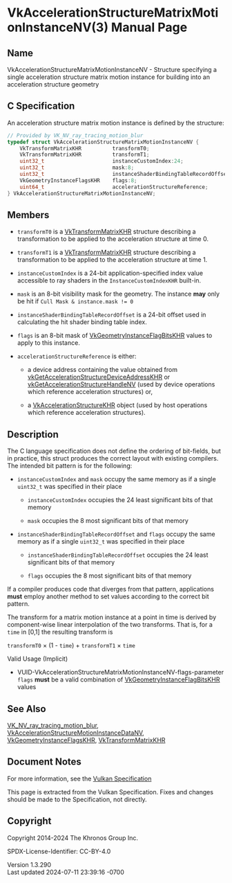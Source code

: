 # VkAccelerationStructureMatrixMotionInstanceNV(3) Manual Page

## Name

VkAccelerationStructureMatrixMotionInstanceNV - Structure specifying a
single acceleration structure matrix motion instance for building into
an acceleration structure geometry



## <a href="#_c_specification" class="anchor"></a>C Specification

An acceleration structure matrix motion instance is defined by the
structure:

``` c
// Provided by VK_NV_ray_tracing_motion_blur
typedef struct VkAccelerationStructureMatrixMotionInstanceNV {
    VkTransformMatrixKHR          transformT0;
    VkTransformMatrixKHR          transformT1;
    uint32_t                      instanceCustomIndex:24;
    uint32_t                      mask:8;
    uint32_t                      instanceShaderBindingTableRecordOffset:24;
    VkGeometryInstanceFlagsKHR    flags:8;
    uint64_t                      accelerationStructureReference;
} VkAccelerationStructureMatrixMotionInstanceNV;
```

## <a href="#_members" class="anchor"></a>Members

- `transformT0` is a [VkTransformMatrixKHR](https://registry.khronos.org/vulkan/specs/1.3-extensions/man/html/VkTransformMatrixKHR.html)
  structure describing a transformation to be applied to the
  acceleration structure at time 0.

- `transformT1` is a [VkTransformMatrixKHR](https://registry.khronos.org/vulkan/specs/1.3-extensions/man/html/VkTransformMatrixKHR.html)
  structure describing a transformation to be applied to the
  acceleration structure at time 1.

- `instanceCustomIndex` is a 24-bit application-specified index value
  accessible to ray shaders in the `InstanceCustomIndexKHR` built-in.

- `mask` is an 8-bit visibility mask for the geometry. The instance
  **may** only be hit if `Cull Mask & instance.mask != 0`

- `instanceShaderBindingTableRecordOffset` is a 24-bit offset used in
  calculating the hit shader binding table index.

- `flags` is an 8-bit mask of
  [VkGeometryInstanceFlagBitsKHR](https://registry.khronos.org/vulkan/specs/1.3-extensions/man/html/VkGeometryInstanceFlagBitsKHR.html)
  values to apply to this instance.

- `accelerationStructureReference` is either:

  - a device address containing the value obtained from
    [vkGetAccelerationStructureDeviceAddressKHR](https://registry.khronos.org/vulkan/specs/1.3-extensions/man/html/vkGetAccelerationStructureDeviceAddressKHR.html)
    or
    [vkGetAccelerationStructureHandleNV](https://registry.khronos.org/vulkan/specs/1.3-extensions/man/html/vkGetAccelerationStructureHandleNV.html)
    (used by device operations which reference acceleration structures)
    or,

  - a [VkAccelerationStructureKHR](https://registry.khronos.org/vulkan/specs/1.3-extensions/man/html/VkAccelerationStructureKHR.html)
    object (used by host operations which reference acceleration
    structures).

## <a href="#_description" class="anchor"></a>Description

The C language specification does not define the ordering of bit-fields,
but in practice, this struct produces the correct layout with existing
compilers. The intended bit pattern is for the following:

- `instanceCustomIndex` and `mask` occupy the same memory as if a single
  `uint32_t` was specified in their place

  - `instanceCustomIndex` occupies the 24 least significant bits of that
    memory

  - `mask` occupies the 8 most significant bits of that memory

- `instanceShaderBindingTableRecordOffset` and `flags` occupy the same
  memory as if a single `uint32_t` was specified in their place

  - `instanceShaderBindingTableRecordOffset` occupies the 24 least
    significant bits of that memory

  - `flags` occupies the 8 most significant bits of that memory

If a compiler produces code that diverges from that pattern,
applications **must** employ another method to set values according to
the correct bit pattern.

The transform for a matrix motion instance at a point in time is derived
by component-wise linear interpolation of the two transforms. That is,
for a `time` in \[0,1\] the resulting transform is

  
`transformT0` × (1 - `time`) + `transformT1` × `time`

Valid Usage (Implicit)

- <a
  href="#VUID-VkAccelerationStructureMatrixMotionInstanceNV-flags-parameter"
  id="VUID-VkAccelerationStructureMatrixMotionInstanceNV-flags-parameter"></a>
  VUID-VkAccelerationStructureMatrixMotionInstanceNV-flags-parameter  
  `flags` **must** be a valid combination of
  [VkGeometryInstanceFlagBitsKHR](https://registry.khronos.org/vulkan/specs/1.3-extensions/man/html/VkGeometryInstanceFlagBitsKHR.html)
  values

## <a href="#_see_also" class="anchor"></a>See Also

[VK_NV_ray_tracing_motion_blur](https://registry.khronos.org/vulkan/specs/1.3-extensions/man/html/VK_NV_ray_tracing_motion_blur.html),
[VkAccelerationStructureMotionInstanceDataNV](https://registry.khronos.org/vulkan/specs/1.3-extensions/man/html/VkAccelerationStructureMotionInstanceDataNV.html),
[VkGeometryInstanceFlagsKHR](https://registry.khronos.org/vulkan/specs/1.3-extensions/man/html/VkGeometryInstanceFlagsKHR.html),
[VkTransformMatrixKHR](https://registry.khronos.org/vulkan/specs/1.3-extensions/man/html/VkTransformMatrixKHR.html)

## <a href="#_document_notes" class="anchor"></a>Document Notes

For more information, see the <a
href="https://registry.khronos.org/vulkan/specs/1.3-extensions/html/vkspec.html#VkAccelerationStructureMatrixMotionInstanceNV"
target="_blank" rel="noopener">Vulkan Specification</a>

This page is extracted from the Vulkan Specification. Fixes and changes
should be made to the Specification, not directly.

## <a href="#_copyright" class="anchor"></a>Copyright

Copyright 2014-2024 The Khronos Group Inc.

SPDX-License-Identifier: CC-BY-4.0

Version 1.3.290  
Last updated 2024-07-11 23:39:16 -0700
